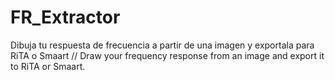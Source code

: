 # FR_Extractor
Dibuja tu respuesta de frecuencia a partir de una imagen y exportala para RiTA o Smaart // Draw your frequency response from an image and export it to RiTA or Smaart.
